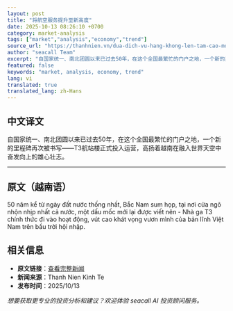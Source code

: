 ```yaml
---
layout: post
title: "将航空服务提升至新高度"
date: 2025-10-13 08:26:10 +0700
category: market-analysis
tags: ["market","analysis","economy","trend"]
source_url: "https://thanhnien.vn/dua-dich-vu-hang-khong-len-tam-cao-moi-185251013133634901.htm"
author: "seacall Team"
excerpt: "自国家统一、南北团圆以来已过去50年，在这个全国最繁忙的门户之地，一个新的里程碑再次被书写——T3航站楼正式投入运营，高扬着越南在融入世界天空中奋发向上的雄心壮志。..."
featured: false
keywords: "market, analysis, economy, trend"
lang: vi
translated: true
translated_lang: zh-Hans
---
```


## 中文译文

自国家统一、南北团圆以来已过去50年，在这个全国最繁忙的门户之地，一个新的里程碑再次被书写——T3航站楼正式投入运营，高扬着越南在融入世界天空中奋发向上的雄心壮志。

---

## 原文（越南语）

50 năm kể từ ng&agrave;y đất nước thống nhất, Bắc Nam sum họp, tại nơi cửa ng&otilde; nhộn nhịp nhất cả nước, một dấu mốc mới lại được viết n&ecirc;n - Nh&agrave; ga T3 ch&iacute;nh thức đi v&agrave;o hoạt động, v&uacute;t cao kh&aacute;t vọng vươn m&igrave;nh của bản lĩnh Việt Nam tr&ecirc;n bầu trời hội nhập.

## 相关信息

- **原文链接**：[查看完整新闻](https://thanhnien.vn/dua-dich-vu-hang-khong-len-tam-cao-moi-185251013133634901.htm)
- **新闻来源**：Thanh Nien Kinh Te
- **发布时间**：2025/10/13

*想要获取更专业的投资分析和建议？欢迎体验 seacall AI 投资顾问服务。*